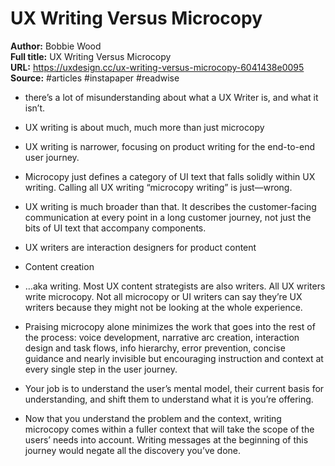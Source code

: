 # UX Writing Versus Microcopy

**Author:** Bobbie Wood  
**Full title:** UX Writing Versus Microcopy  
**URL:** https://uxdesign.cc/ux-writing-versus-microcopy-6041438e0095  
**Source:** #articles #instapaper #readwise

- there’s a lot of misunderstanding about what a UX Writer is, and what it isn’t. 
   
- UX writing is about much, much more than just microcopy 
   
- UX writing is narrower, focusing on product writing for the end-to-end user journey. 
   
- Microcopy just defines a category of UI text that falls solidly within UX writing. Calling all UX writing “microcopy writing” is just—wrong. 
   
- UX writing is much broader than that. It describes the customer-facing communication at every point in a long customer journey, not just the bits of UI text that accompany components. 
   
- UX writers are interaction designers for product content 
   
- Content creation 
   
- …aka writing. Most UX content strategists are also writers. All UX writers write microcopy. Not all microcopy or UI writers can say they’re UX writers because they might not be looking at the whole experience. 
   
- Praising microcopy alone minimizes the work that goes into the rest of the process: voice development, narrative arc creation, interaction design and task flows, info hierarchy, error prevention, concise guidance and nearly invisible but encouraging instruction and context at every single step in the user journey. 
   
- Your job is to understand the user’s mental model, their current basis for understanding, and shift them to understand what it is you’re offering. 
   
- Now that you understand the problem and the context, writing microcopy comes within a fuller context that will take the scope of the users’ needs into account. Writing messages at the beginning of this journey would negate all the discovery you’ve done. 
   

